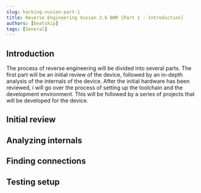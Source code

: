 ```yaml
---
slug: hacking-vusion-part-1
title: Reverse Engineering Vusion 2.6 BWR [Part 1 - Introduction]
authors: [beatskip]
tags: [General]
---
```




## Introduction
The process of reverse engineering will be divided into several parts. The first part will be an initial review of the device, followed by an in-depth analysis of the internals of the device. 
After the initial hardware has been reviewed, i will go over the process of setting up the toolchain and the development environment. This will be followed by a series of projects that will be developed for the device.

## Initial review


## Analyzing internals


## Finding connections


## Testing setup




